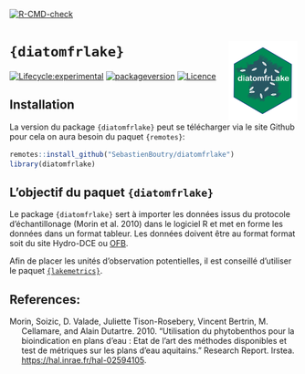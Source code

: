 
<!-- README.md is generated from README.Rmd. Please edit that file -->
<!-- badges: start -->

[![R-CMD-check](https://github.com/SebastienBoutry/diatomfrLake/workflows/R-CMD-check/badge.svg)](https://github.com/SebastienBoutry/diatomfrLake/actions)
<!-- badges: end -->

# `{diatomfrlake}` <img src='man/figures/logo.png' align="right" height="139" />

<!-- badges: start -->

[![Lifecycle:experimental](https://img.shields.io/badge/lifecycle-maturing-blue.svg)](https://www.tidyverse.org/lifecycle/#maturing)
[![packageversion](https://img.shields.io/badge/Package%20version-0.0.1-orange.svg?style=flat-square)](commits/master)
[![Licence](https://img.shields.io/badge/licence-GPL--3-blue.svg)](https://www.gnu.org/licenses/gpl-3.0.en.html)
<!-- [![R build status](https://github.com/SebastienBoutry/IBDL/workflows/R-CMD-check/badge.svg)](https://github.com/SebastienBoutry/IBDL/actions) -->
<!-- badges: end -->

## Installation

La version du package `{diatomfrlake}` peut se télécharger via le site
Github pour cela on aura besoin du paquet `{remotes}`:

``` r
remotes::install_github("SebastienBoutry/diatomfrlake")
library(diatomfrlake)
```

## L’objectif du paquet `{diatomfrlake}`

Le package `{diatomfrlake}` sert à importer les données issus du
protocole d’échantillonage (Morin et al. 2010) dans le logiciel R et met
en forme les données dans un format tableur. Les données doivent être au
format format soit du site Hydro-DCE ou
[OFB](https://professionnels.ofb.fr/node/398).

Afin de placer les unités d’observation potentielles, il est conseillé
d’utiliser le paquet
[`{lakemetrics}`](https://github.com/SebastienBoutry/diatomfrLake).

## References:

<div id="refs" class="references csl-bib-body hanging-indent">

<div id="ref-morin:hal-02594105" class="csl-entry">

Morin, Soizic, D. Valade, Juliette Tison-Rosebery, Vincent Bertrin, M.
Cellamare, and Alain Dutartre. 2010. “<span class="nocase">Utilisation
du phytobenthos pour la bioindication en plans d’eau : Etat de l’art des
m<span class="nocase">é</span>thodes disponibles et test de m<span
class="nocase">é</span>triques sur les plans d’eau aquitains</span>.”
Research Report. Irstea. <https://hal.inrae.fr/hal-02594105>.

</div>

</div>
